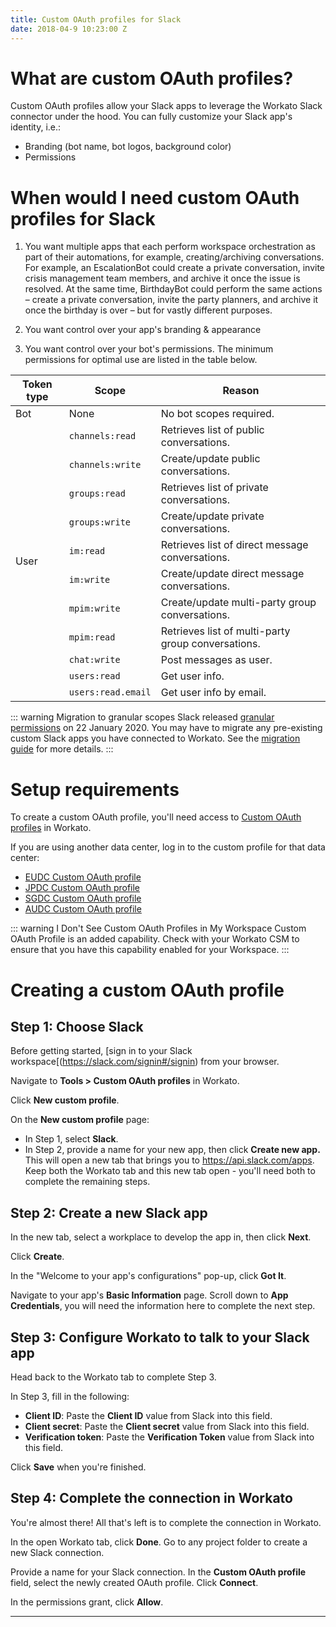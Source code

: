 ```yaml
---
title: Custom OAuth profiles for Slack
date: 2018-04-9 10:23:00 Z
---
```


# What are custom OAuth profiles?
Custom OAuth profiles allow your Slack apps to leverage the Workato Slack connector under the hood. You can fully customize your Slack app's identity, i.e.:
- Branding (bot name, bot logos, background color)
- Permissions

# When would I need custom OAuth profiles for Slack
1. You want multiple apps that each perform workspace orchestration as part of their automations, for example, creating/archiving conversations. For example, an EscalationBot could create a private conversation, invite crisis management team members, and archive it once the issue is resolved. At the same time, BirthdayBot could perform the same actions – create a private conversation, invite the party planners, and archive it once the birthday is over – but for vastly different purposes.

2. You want control over your app's branding & appearance

3. You want control over your bot's permissions. The minimum permissions for optimal use are listed in the table below.
<table>
<thead>
  <tr>
    <th>Token type</th>
    <th>Scope</th>
    <th>Reason</th>
  </tr>
</thead>
<tbody>
  <tr>
    <td>Bot</td>
    <td>None</td>
    <td>No bot scopes required.</td>
  </tr>
  <tr>
    <td rowspan="11">User</td>
    <td><code>channels:read</code></td>
    <td>Retrieves list of public conversations.</td>
  </tr>
  <tr>
    <td><code>channels:write</code></td>
    <td>Create/update public conversations.</td>
  </tr>
  <tr>
    <td><code>groups:read</code></td>
    <td>Retrieves list of private conversations.</td>
  </tr>
  <tr>
    <td><code>groups:write</code></td>
    <td>Create/update private conversations.</td>
  </tr>
  <tr>
    <td><code>im:read</code></td>
    <td>Retrieves list of direct message conversations.</td>
  </tr>
  <tr>
    <td><code>im:write</code></td>
    <td>Create/update direct message conversations.</td>
  </tr>
  <tr>
    <td><code>mpim:write</code></td>
    <td>Create/update multi-party group conversations.</td>
  </tr>
  <tr>
    <td><code>mpim:read</code></td>
    <td>Retrieves list of multi-party group conversations.</td>
  </tr>
  <tr>
    <td><code>chat:write</code></td>
    <td>Post messages as user.</td>
  </tr>
  <tr>
    <td><code>users:read</code></td>
    <td>Get user info.</td>
  </tr>
  <tr>
    <td><code>users:read.email</code></td>
    <td>Get user info by email.</td>
  </tr>
</tbody>
</table>

::: warning Migration to granular scopes
Slack released [granular permissions](https://api.slack.com/docs/token-types#granular_bot) on 22 January 2020. You may have to migrate any pre-existing custom Slack apps you have connected to Workato. See the [migration guide](/connectors/slack/slack-granular-permissions.md) for more details.
:::

# Setup requirements
To create a custom OAuth profile, you'll need access to [Custom OAuth profiles](https://app.workato.com/custom_oauth_keys) in Workato. 

If you are using another data center, log in to the custom profile for that data center:

- [EUDC Custom OAuth profile](https://app.eu.workato.com/custom_oauth_keys)
- [JPDC Custom OAuth profile](https://app.jp.workato.com/custom_oauth_keys)
- [SGDC Custom OAuth profile](https://app.sg.workato.com/custom_oauth_keys)
- [AUDC Custom OAuth profile](https://app.au.workato.com/custom_oauth_keys)

::: warning I Don't See Custom OAuth Profiles in My Workspace
Custom OAuth Profile is an added capability. Check with your Workato CSM to ensure that you have this capability enabled for your Workspace.
:::

# Creating a custom OAuth profile
## Step 1: Choose Slack

<Stepper> 
<Step>

Before getting started, [sign in to your Slack workspace[(https://slack.com/signin#/signin) from your browser.

</Step>
<Step>

Navigate to **Tools > Custom OAuth profiles** in Workato. 

</Step>
<Step>

Click **New custom profile**.

</Step>
<Step>

On the **New custom profile** page:

- In Step 1, select **Slack**.
- In Step 2, provide a name for your new app, then click **Create new app.** This will open a new tab that brings you to https://api.slack.com/apps. Keep both the Workato tab and this new tab open - you'll need both to complete the remaining steps.

</Step>
</Stepper>

## Step 2: Create a new Slack app

<Stepper>
<Step>

In the new tab, select a workplace to develop the app in, then click **Next**.

</Step>
<Step>

Click **Create**.

</Step>
<Step>

In the "Welcome to your app's configurations" pop-up, click **Got It**.

</Step>
<Step>

Navigate to your app's **Basic Information** page. Scroll down to **App Credentials**, you will need the information here to complete the next step.

</Step>
</Stepper>

## Step 3: Configure Workato to talk to your Slack app

<Stepper>
<Step>

Head back to the Workato tab to complete Step 3.

</Step>
<Step>

In Step 3, fill in the following:

- **Client ID**: Paste the **Client ID** value from Slack into this field.
- **Client secret**: Paste the **Client secret** value from Slack into this field.
- **Verification token**:  Paste the **Verification Token** value from Slack into this field.

</Step>
<Step>

Click **Save** when you're finished.

</Step>
</Stepper>

## Step 4: Complete the connection in Workato

You're almost there! All that's left is to complete the connection in Workato.

<Stepper>
<Step>

In the open Workato tab, click **Done**. Go to any project folder to create a new Slack connection.

</Step>
<Step>

Provide a name for your Slack connection. In the **Custom OAuth profile** field, select the newly created OAuth profile. Click **Connect**.

</Step>
<Step>

In the permissions grant, click **Allow**.

</Step>
</Stepper>

---
